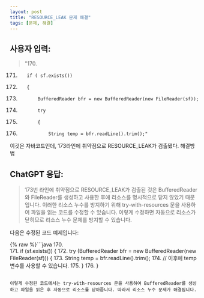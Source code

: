 ```yaml
---
layout: post
title: "RESOURCE_LEAK 문제 해결"
tags: [문제, 해결]
---
```


## 사용자 입력:
> "170.     	
171.     	if ( sf.exists())
172.     	{
173.         	BufferedReader bfr = new BufferedReader(new FileReader(sf));
174.         	try 
175.         	{
176.         		String temp = bfr.readLine().trim();"
이것은 자바코드인데, 173라인에 취약점으로 RESOURCE_LEAK가 검출됐다. 해결방법

## ChatGPT 응답:
> 173번 라인에 취약점으로 RESOURCE_LEAK가 검출된 것은 BufferedReader와 FileReader를 생성하고 사용한 후에 리소스를 명시적으로 닫지 않았기 때문입니다. 이러한 리소스 누수를 방지하기 위해 try-with-resources 문을 사용하여 파일을 읽는 코드를 수정할 수 있습니다. 이렇게 수정하면 자동으로 리소스가 닫히므로 리소스 누수 문제를 방지할 수 있습니다.

다음은 수정된 코드 예제입니다:

{% raw %}```java
170.     	
171.     	if (sf.exists()) {
172.         	try (BufferedReader bfr = new BufferedReader(new FileReader(sf))) {
173.             	String temp = bfr.readLine().trim();
174.             	// 이후에 temp 변수를 사용할 수 있습니다.
175.         	}
176.     	}
```{% endraw %}

이렇게 수정된 코드에서는 try-with-resources 문을 사용하여 BufferedReader를 생성하고 파일을 읽은 후 자동으로 리소스를 닫아줍니다. 따라서 리소스 누수 문제가 해결됩니다.

